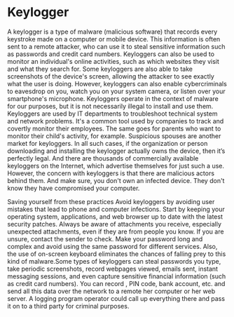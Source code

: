 # Keylogger
 
A keylogger is a type of malware (malicious software) that records every keystroke made on a
computer or mobile device. This information is often sent to a remote attacker, who can use it to
steal sensitive information such as passwords and credit card numbers. Keyloggers can also be
used to monitor an individual's online activities, such as which websites they visit and what they
search for. Some keyloggers are also able to take screenshots of the device's screen, allowing the
attacker to see exactly what the user is doing. However, keyloggers can also enable
cybercriminals to eavesdrop on you, watch you on your system camera, or listen over your
smartphone's microphone. Keyloggers operate in the context of malware for our purposes, but it
is not necessarily illegal to install and use them. Keyloggers are used by IT departments to
troubleshoot technical system and network problems. It's a common tool used by
companies to track and covertly monitor their employees. The same goes for parents who want to
monitor their child's activity, for example. Suspicious spouses are another market for keyloggers. In
all such cases, if the organization or person downloading and installing the keylogger actually owns
the device, then it’s perfectly legal. And there are thousands of commercially available keyloggers
on the Internet, which advertise themselves for just such a use.
However, the concern with keyloggers is that there are malicious actors behind them. And make
sure, you don't own an infected device. They don't know they have compromised your computer.

Saving yourself from these practices
Avoid keyloggers by avoiding user mistakes that lead to phone and computer
infections. Start by keeping your operating system, applications, and
web browser up to date with the latest security patches. Always be aware
of attachments you receive, especially unexpected attachments, even if
they are from people you know. If you are unsure, contact the sender to check.
Make your password long and complex and avoid using the same password for
different services. Also, the use of on-screen keyboard eliminates the chances of
falling prey to this kind of malware.Some types of keyloggers can steal
passwords you type, take periodic screenshots, record webpages
viewed, emails sent, instant messaging sessions, and even capture sensitive
financial information (such as credit card numbers). You can record , PIN code,
bank account, etc. and send all this data over the network to a
remote her computer or her web server. A logging program operator could call up
everything there and pass it on to a third party for criminal purposes.
